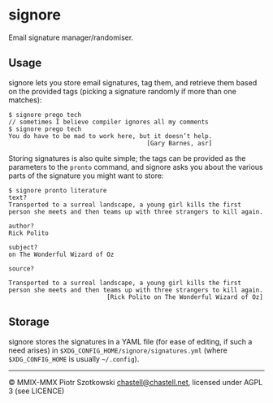 signore
=======

Email signature manager/randomiser.

Usage
-----

signore lets you store email signatures, tag them, and retrieve them based on the provided tags (picking a signature randomly if more than one matches):

    $ signore prego tech
    // sometimes I believe compiler ignores all my comments
    $ signore prego tech
    You do have to be mad to work here, but it doesn’t help.
                                          [Gary Barnes, asr]

Storing signatures is also quite simple; the tags can be provided as the parameters to the `pronto` command, and signore asks you about the various parts of the signature you might want to store:

    $ signore pronto literature
    text?
    Transported to a surreal landscape, a young girl kills the first person she meets and then teams up with three strangers to kill again.
    
    author?
    Rick Polito
    
    subject?
    on The Wonderful Wizard of Oz
    
    source?
    
    Transported to a surreal landscape, a young girl kills the first
    person she meets and then teams up with three strangers to kill again.
                               [Rick Polito on The Wonderful Wizard of Oz]

Storage
-------

signore stores the signatures in a YAML file (for ease of editing, if such a need arises) in `$XDG_CONFIG_HOME/signore/signatures.yml` (where `$XDG_CONFIG_HOME` is usually `~/.config`).

---

© MMIX-MMX Piotr Szotkowski <chastell@chastell.net>, licensed under AGPL 3 (see LICENCE)
